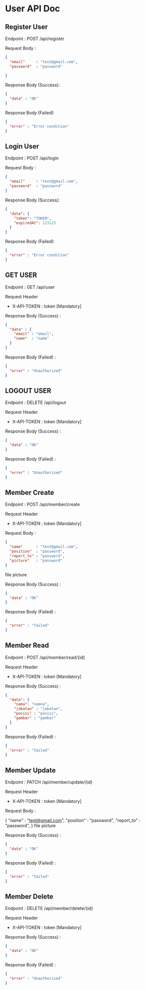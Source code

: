 # User API Doc

## Register User

Endpoint : POST /api/register

Request Body : 

```json
{
  "email"     : "test@gmail.com",
  "password"  : "password"
  
}
```

Response Body (Success):

```json
{
  "data" : "OK"
}
```

Response Body (Failed):

```json
{
  "error" : "Error condition"
}
```

## Login User

Endpoint : POST /api/login

Request Body :

```json
{
  "email"     : "test@gmail.com",
  "password"  : "password"
}
```

Response Body (Success):

```json
{
  "data": {
    "token": "TOKEN",
    "expiredAt": 123123
  }
}
```

Response Body (Failed):

```json
{
  "error" : "Error condition"
}
```
## GET USER

Endpoint : GET /api/user

Request Header 
- X-API-TOKEN : token [Mandatory]

Response Body (Success) :

```json
{
  "data" : {
    "email" : "email",
    "name"  : "name"
  }
}
```
Response Body (Failed) :

```json
{
  "error" : "Unauthorized"
}
```

## LOGOUT USER

Endpoint : DELETE /api/logout

Request Header
- X-API-TOKEN : token [Mandatory]

Response Body (Success) :

```json
{
  "data" : "OK"
}
```
Response Body (Failed) :

```json
{
  "error" : "Unauthorized"
}
```


## Member Create

Endpoint : POST /api/member/create

Request Header
- X-API-TOKEN : token [Mandatory]

Request Body :

```json
{
  "name"      : "test@gmail.com",
  "position"  : "password",
  "report_to" : "password",
  "picture"   : "password"
}
```
file picture


Response Body (Success) :

```json
{
  "data" : "OK"
}
```
Response Body (Failed) :

```json
{
  "error" : "failed"
}
```

## Member Read
Endpoint : POST /api/member/read/{id}

Request Header
- X-API-TOKEN : token [Mandatory]

Response Body (Success) :

```json
{
  "data": {
    "nama": "namna",
    "jabatan" : "jabatan",
    "posisi" : "posisi",
    "gambar" : "gambar"
  }
}
```
Response Body (Failed) :

```json
{
  "error" : "failed"
}
```

## Member Update

Endpoint : PATCH /api/member/update/{id}

Request Header
- X-API-TOKEN : token [Mandatory]


Request Body :


{
  "name"      : "test@gmail.com",
  "position"  : "password",
  "report_to" : "password",
}
file picture


Response Body (Success) :

```json
{
  "data" : "OK"
}
```
Response Body (Failed) :

```json
{
  "error" : "failed"
}
```

## Member Delete

Endpoint : DELETE /api/member/delete/{id}

Request Header
- X-API-TOKEN : token [Mandatory]

Response Body (Success) :

```json
{
  "data" : "OK"
}
```
Response Body (Failed) :

```json
{
  "error" : "Unauthorized"
}
```

